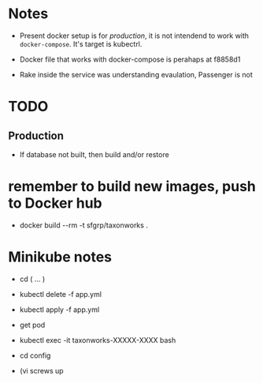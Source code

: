 

# Notes

* Present docker setup is for *production*, it is not intendend to work with `docker-compose`. It's target is kubectrl.
* Docker file that works with docker-compose is perahaps at  f8858d1

* Rake inside the service was understanding evaulation, Passenger is not

# TODO

## Production

* If database not built, then build and/or restore

# remember to build new images, push to Docker hub

* docker build --rm -t sfgrp/taxonworks .

# Minikube notes 

* cd ( ... )

* kubectl delete -f app.yml
* kubectl apply -f app.yml
* get pod
* kubectl exec -it taxonworks-XXXXX-XXXX bash
* cd config

* <apt install vim> (vi screws up 

